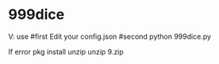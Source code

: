 # 999dice
V:
use 
#first 
Edit your config.json
#second
python 999dice.py

If error 
pkg install unzip
unzip 9.zip
